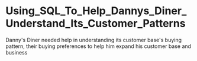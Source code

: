 # Using_SQL_To_Help_Dannys_Diner_Understand_Its_Customer_Patterns
Danny's Diner needed help in understanding its customer base's buying pattern, their buying preferences to help him expand his customer base and business
